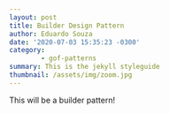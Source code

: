 ```yaml
---
layout: post
title: Builder Design Pattern
author: Eduardo Souza
date: '2020-07-03 15:35:23 -0300'
category:
        - gof-patterns
summary: This is the jekyll styleguide
thumbnail: /assets/img/zoom.jpg
---
```


This will be a builder pattern!